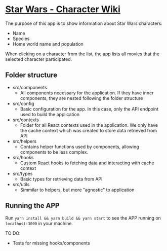 # [Star Wars - Character Wiki](https://albertininm.github.io/star-wars-characters/)
The purpose of this app is to show information about Star Wars characters:
- Name
- Species
- Home world name and population

When clicking on a character from the list, the app lists all movies that the selected character participated.

## Folder structure
- src/components
  - All components necessary for the application. If they have inner components, they are nested following the folder structure
- src/config
  - Basic configuration for the app. In this case, only the API endpoint used to build the application
- src/contexts
  - Folder for all React contexts used in the application. We only have the cache context which was created to store data retrieved from API
- src/helpers
  - Contains helper functions used by components, allowing components to be less complex.
- src/hooks
  - Custom React hooks to fetching data and interacting with cache context
- src/types
  - Basic types for retrieving data from API
- src/utils
  - Simmilar to helpers, but more "agnostic" to application


## Running the APP

Run `yarn install && yarn build && yarn start` to see the APP running on `localhost:3000` in your machine.


TO DO:
- Tests for missing hooks/components